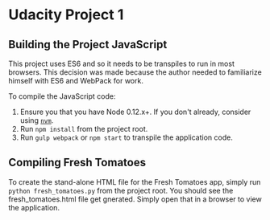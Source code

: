 # Udacity Project 1

## Building the Project JavaScript
This project uses ES6 and so it needs to be transpiles to run in most browsers.
This decision was made because the author needed to familiarize himself with
ES6 and WebPack for work.

To compile the JavaScript code:

1. Ensure you that you have Node 0.12.x+. If you don't already, consider using
[`nvm`](https://github.com/creationix/nvm).
1. Run `npm install` from the project root.
1. Run `gulp webpack` or `npm start` to transpile the application code.

## Compiling Fresh Tomatoes
To create the stand-alone HTML file for the Fresh Tomatoes app, simply run
`python fresh_tomatoes.py` from the project root. You should see the
fresh_tomatoes.html file get gnerated. Simply open that in a browser to view
the application. 
